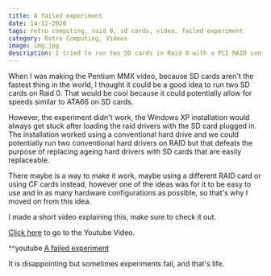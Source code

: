 ```yaml
---
title: A failed experiment
date: 14-12-2020
tags: retro computing, raid 0, sd cards, video, failed experiment
category: Retro Computing, Videos
image: img.jpg
description: I tried to run two SD cards in Raid 0 with a PCI RAID controller but it didn't work.
---
```


When I was making the Pentium MMX video, because SD cards aren't the fastest thing in the world, I thought it could be a good idea to run two SD cards on Raid 0. That would be cool because it could potentially allow for speeds similar to ATA66 on SD cards.

However, the experiment didn't work, the Windows XP installation would always get stuck after loading the raid drivers with the SD card plugged in. The installation worked using a conventional hard drive and we could potentially run two conventional hard drivers on RAID but that defeats the purpose of replacing ageing hard drivers with SD cards that are easily replaceable.

There maybe is a way to make it work, maybe using a different RAID card or using CF cards instead, however one of the ideas was for it to be easy to use and in as many hardware configurations as possible, so that's why I moved on from this idea.

I made a short video explaining this, make sure to check it out.

[Click here](https://www.youtube.com/watch?v=L557Ty2oSZI) to go to the Youtube Video.

^^youtube [A failed experiment](https://www.youtube.com/watch?v=L557Ty2oSZI)

It is disappointing but sometimes experiments fail, and that's life.
